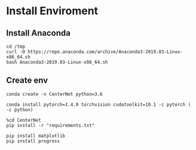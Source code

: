 # Install Enviroment

## Install Anaconda
```
cd /tmp
curl -O https://repo.anaconda.com/archive/Anaconda3-2019.03-Linux-x86_64.sh
bash Anaconda3-2019.03-Linux-x86_64.sh
```

## Create env
```
conda create -n CenterNet python=3.6 

conda install pytorch=1.4.0 torchvision cudatoolkit=10.1 -c pytorch ( -c python) 

%cd CenterNet 
pip install -r "requirements.txt" 

pip install matplotlib
pip install progress

```
